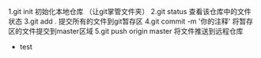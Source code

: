 <!-- git 是一个分布式代码管理工具 -->
1.git init 初始化本地仓库 （让git掌管文件夹）
2.git status 查看该仓库中的文件状态
3.git add . 提交所有的文件到git暂存区
4.git commit -m '你的注释' 将暂存区的文件提交到master区域 
5.git push origin master 将文件推送到远程仓库


- test
